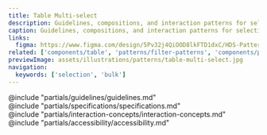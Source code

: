 ```yaml
---
title: Table Multi-select
description: Guidelines, compositions, and interaction patterns for selecting and transforming results in a Table.
caption: Guidelines, compositions, and interaction patterns for selecting and transforming results in a Table.
links:
  figma: https://www.figma.com/design/5Pv32j4QiOOD8lkFTD1dxC/HDS-Patterns-v2.0?node-id=24-12938&t=cpJowBg8aXp4qAG1-1
related: ['components/table', 'patterns/filter-patterns', 'components/pagination']
previewImage: assets/illustrations/patterns/table-multi-select.jpg
navigation:
  keywords: ['selection', 'bulk']
---
```


<section data-tab="Guidelines">
  @include "partials/guidelines/guidelines.md"
</section>

<section data-tab="Specifications">
  @include "partials/specifications/specifications.md"
</section>

<section data-tab="Interaction concepts">
  @include "partials/interaction-concepts/interaction-concepts.md"
</section>

<section data-tab="Accessibility">
  @include "partials/accessibility/accessibility.md"
</section>
